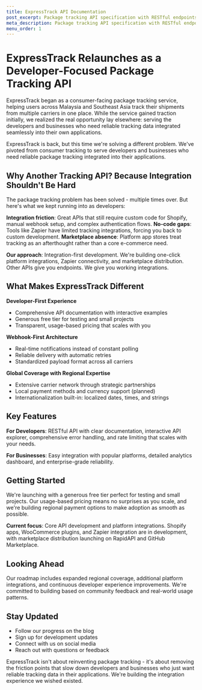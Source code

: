 ```yaml
---
title: ExpressTrack API Documentation
post_excerpt: Package tracking API specification with RESTful endpoints, webhook notifications, carrier integrations, and developer documentation for ExpressTrack.
meta_description: Package tracking API specification with RESTful endpoints, webhook notifications, carrier integrations, and developer documentation for ExpressTrack.
menu_order: 1
---
```


# ExpressTrack Relaunches as a Developer-Focused Package Tracking API

ExpressTrack began as a consumer-facing package tracking service, helping users across Malaysia and Southeast Asia track their shipments from multiple carriers in one place. While the service gained traction initially, we realized the real opportunity lay elsewhere: serving the developers and businesses who need reliable tracking data integrated seamlessly into their own applications.

ExpressTrack is back, but this time we're solving a different problem. We've pivoted from consumer tracking to serve developers and businesses who need reliable package tracking integrated into their applications.

## Why Another Tracking API? Because Integration Shouldn't Be Hard

The package tracking problem has been solved - multiple times over. But here's what we kept running into as developers:

**Integration friction**: Great APIs that still require custom code for Shopify, manual webhook setup, and complex authentication flows. **No-code gaps**: Tools like Zapier have limited tracking integrations, forcing you back to custom development. **Marketplace absence**: Platform app stores treat tracking as an afterthought rather than a core e-commerce need.

**Our approach**: Integration-first development. We're building one-click platform integrations, Zapier connectivity, and marketplace distribution. Other APIs give you endpoints. We give you working integrations.

## What Makes ExpressTrack Different

**Developer-First Experience**
- Comprehensive API documentation with interactive examples
- Generous free tier for testing and small projects
- Transparent, usage-based pricing that scales with you

**Webhook-First Architecture**
- Real-time notifications instead of constant polling
- Reliable delivery with automatic retries
- Standardized payload format across all carriers

**Global Coverage with Regional Expertise**
- Extensive carrier network through strategic partnerships
- Local payment methods and currency support (planned)
- Internationalization built-in: localized dates, times, and strings

## Key Features

**For Developers**: RESTful API with clear documentation, interactive API explorer, comprehensive error handling, and rate limiting that scales with your needs.

**For Businesses**: Easy integration with popular platforms, detailed analytics dashboard, and enterprise-grade reliability.

## Getting Started

We're launching with a generous free tier perfect for testing and small projects. Our usage-based pricing means no surprises as you scale, and we're building regional payment options to make adoption as smooth as possible.

**Current focus**: Core API development and platform integrations. Shopify apps, WooCommerce plugins, and Zapier integration are in development, with marketplace distribution launching on RapidAPI and GitHub Marketplace.

## Looking Ahead

Our roadmap includes expanded regional coverage, additional platform integrations, and continuous developer experience improvements. We're committed to building based on community feedback and real-world usage patterns.

## Stay Updated

- Follow our progress on the blog
- Sign up for development updates  
- Connect with us on social media
- Reach out with questions or feedback

ExpressTrack isn't about reinventing package tracking - it's about removing the friction points that slow down developers and businesses who just want reliable tracking data in their applications. We're building the integration experience we wished existed.